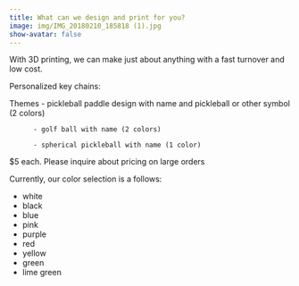 ```yaml
---
title: What can we design and print for you?
image: img/IMG_20180210_185818 (1).jpg
show-avatar: false
---
```


With 3D printing, we can make just about anything with a fast turnover and low cost. 

Personalized key chains:

  Themes  - pickleball paddle design with name and pickleball or other symbol (2 colors)
  
          - golf ball with name (2 colors)
          
          - spherical pickleball with name (1 color)
          
        
  $5 each. Please inquire about pricing on large orders

Currently, our color selection is a follows:
- white
- black
- blue
- pink
- purple
- red
- yellow
- green
- lime green
